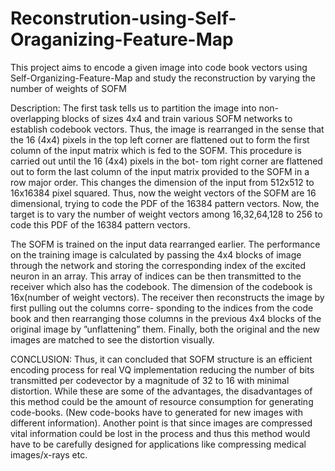 # Reconstrution-using-Self-Oraganizing-Feature-Map
This project aims to encode a given image into code book vectors using Self-Organizing-Feature-Map and study the reconstruction by varying the number of weights of SOFM

Description:
The first task tells us to partition the image into non-overlapping blocks of sizes
4x4 and train various SOFM networks to establish codebook vectors. Thus, the
image is rearranged in the sense that the 16 (4x4) pixels in the top left corner
are flattened out to form the first column of the input matrix which is fed to
the SOFM. This procedure is carried out until the 16 (4x4) pixels in the bot-
tom right corner are flattened out to form the last column of the input matrix
provided to the SOFM in a row major order.
This changes the dimension of the input from 512x512 to 16x16384 pixel squared.
Thus, now the weight vectors of the SOFM are 16 dimensional, trying to code
the PDF of the 16384 pattern vectors. Now, the target is to vary the number of
weight vectors among 16,32,64,128 to 256 to code this PDF of the 16384 pattern
vectors.

The SOFM is trained on the input data rearranged earlier. The performance on
the training image is calculated by passing the 4x4 blocks of image through the
network and storing the corresponding index of the excited neuron in an array.
This array of indices can be then transmitted to the receiver which also has the
codebook. The dimension of the codebook is 16x(number of weight vectors).
The receiver then reconstructs the image by first pulling out the columns corre-
sponding to the indices from the code book and then rearranging those columns
in the previous 4x4 blocks of the original image by ”unflattening” them. Finally,
both the original and the new images are matched to see the distortion visually.

CONCLUSION:
Thus, it can concluded that SOFM structure is an efficient encoding process for
real VQ implementation reducing the number of bits transmitted per codevector
by a magnitude of 32 to 16 with minimal distortion. While these are some of the
advantages, the disadvantages of this method could be the amount of resource
consumption for generating code-books. (New code-books have to generated for
new images with different information). Another point is that since images are
compressed vital information could be lost in the process and thus this method
would have to be carefully designed for applications like compressing medical
images/x-rays etc.
